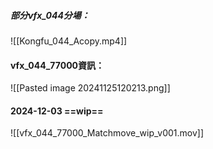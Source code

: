 ##### 部分vfx_044分場：
![[Kongfu_044_Acopy.mp4]]

#### vfx_044_77000資訊：
![[Pasted image 20241125120213.png]]


#### 2024-12-03 ==wip==
![[vfx_044_77000_Matchmove_wip_v001.mov]]